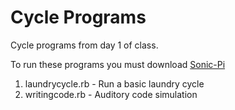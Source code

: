 # Cycle Programs
Cycle programs from day 1 of class.

To run these programs you must download [Sonic-Pi](https://sonic-pi.net/)

1. laundrycycle.rb - Run a basic laundry cycle
2. writingcode.rb - Auditory code simulation